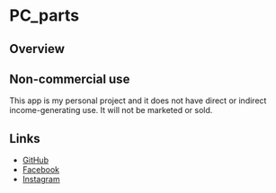 # PC_parts

## Overview


## Non-commercial use
This app is my personal project and it does not have direct or indirect income-generating use. It will not be marketed or sold.

## Links
* [GitHub](https://github.com/jerinic-dusan)
* [Facebook](https://www.facebook.com/dusan.jerinic.7/)
* [Instagram](https://www.instagram.com/jerinic_/)
